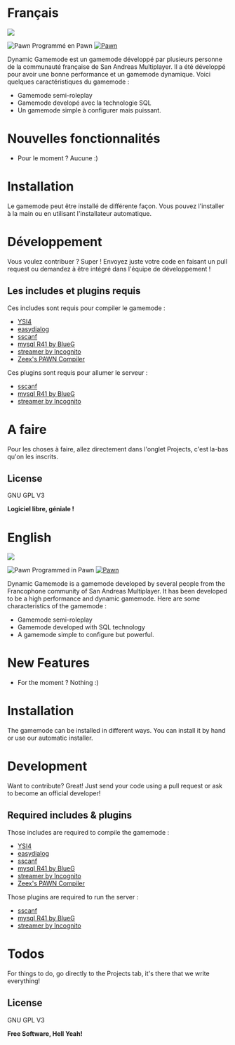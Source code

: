 # Français


![](https://i.imgur.com/vh6uRcr.png)


![Pawn](https://www.compuphase.com/images/pawnicon48.gif) Programmé en Pawn [![Pawn](https://www.compuphase.com/images/pawnicon48.gif)](https://nodesource.com/products/nsolid)

Dynamic Gamemode est un gamemode développé par plusieurs personne de la communauté française de San Andreas Multiplayer.
Il a été développé pour avoir une bonne performance et un gamemode dynamique.
Voici quelques caractéristiques du gamemode :

  - Gamemode semi-roleplay
  - Gamemode developé avec la technologie SQL
  - Un gamemode simple à configurer mais puissant.


# Nouvelles fonctionnalités

  - Pour le moment ? Aucune :)

# Installation

Le gamemode peut être installé de différente façon. Vous pouvez l'installer à la main ou en utilisant l'installateur automatique.




# Développement

Vous voulez contribuer ? Super !
Envoyez juste votre code en faisant un pull request ou demandez à être intégré dans l'équipe de développement !

## Les includes et plugins requis

Ces includes sont requis pour compiler le gamemode :
- [YSI4](https://github.com/pawn-lang/YSI-Includes)
- [easydialog](https://github.com/Awsomedude/easyDialog)
- [sscanf](https://github.com/maddinat0r/sscanf)
- [mysql R41 by BlueG](https://github.com/pBlueG/SA-MP-MySQL)
- [streamer by Incognito](https://github.com/samp-incognito/samp-streamer-plugin)
- [Zeex's PAWN Compiler](https://github.com/Zeex/pawn/releases)

Ces plugins sont requis pour allumer le serveur :
- [sscanf](https://github.com/maddinat0r/sscanf)
- [mysql R41 by BlueG](https://github.com/pBlueG/SA-MP-MySQL)
- [streamer by Incognito](https://github.com/samp-incognito/samp-streamer-plugin)

# A faire

Pour les choses à faire, allez directement dans l'onglet Projects, c'est la-bas qu'on les inscrits.

License
----

GNU GPL V3


**Logiciel libre, géniale !**


# English



[//]: # (These are reference links used in the body of this note and get stripped out when the markdown processor does its job. There is no need to format nicely because it shouldn't be seen. Thanks SO - http://stackoverflow.com/questions/4823468/store-comments-in-markdown-syntax)





![](https://i.imgur.com/vh6uRcr.png)


![Pawn](https://www.compuphase.com/images/pawnicon48.gif) Programmed in Pawn [![Pawn](https://www.compuphase.com/images/pawnicon48.gif)](https://nodesource.com/products/nsolid)

Dynamic Gamemode is a gamemode developed by several people from the Francophone community of San Andreas Multiplayer.
It has been developed to be a high performance and dynamic gamemode.
Here are some characteristics of the gamemode :

  - Gamemode semi-roleplay
  - Gamemode developed with SQL technology
  - A gamemode simple to configure but powerful.


# New Features

  - For the moment ? Nothing :)

# Installation

The gamemode can be installed in different ways. You can install it by hand or use our automatic installer.




# Development

Want to contribute? Great!
Just send your code using a pull request or ask to become an official developer!

## Required includes & plugins

Those includes are required to compile the gamemode :
- [YSI4](https://github.com/pawn-lang/YSI-Includes)
- [easydialog](https://github.com/Awsomedude/easyDialog)
- [sscanf](https://github.com/maddinat0r/sscanf)
- [mysql R41 by BlueG](https://github.com/pBlueG/SA-MP-MySQL)
- [streamer by Incognito](https://github.com/samp-incognito/samp-streamer-plugin)
- [Zeex's PAWN Compiler](https://github.com/Zeex/pawn/releases)

Those plugins are required to run the server :
- [sscanf](https://github.com/maddinat0r/sscanf)
- [mysql R41 by BlueG](https://github.com/pBlueG/SA-MP-MySQL)
- [streamer by Incognito](https://github.com/samp-incognito/samp-streamer-plugin)

# Todos

For things to do, go directly to the Projects tab, it's there that we write everything!

License
----

GNU GPL V3


**Free Software, Hell Yeah!**

[//]: # (These are reference links used in the body of this note and get stripped out when the markdown processor does its job. There is no need to format nicely because it shouldn't be seen. Thanks SO - http://stackoverflow.com/questions/4823468/store-comments-in-markdown-syntax)
